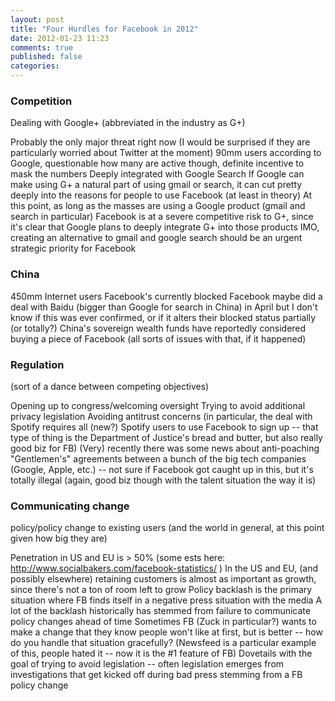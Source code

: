 ```yaml
---
layout: post
title: "Four Hurdles for Facebook in 2012"
date: 2012-01-23 11:23
comments: true
published: false
categories: 
---
```


### Competition

Dealing with Google+ (abbreviated in the industry as G+)

Probably the only major threat right now (I would be surprised if they are particularly worried about Twitter at the moment)
90mm users according to Google, questionable how many are active though, definite incentive to mask the numbers
Deeply integrated with Google Search
If Google can make using G+ a natural part of using gmail or search, it can cut pretty deeply into the reasons for people to use Facebook (at least in theory)
At this point, as long as the masses are using a Google product (gmail and search in particular) Facebook is at a severe competitive risk to G+, since it's clear that Google plans to deeply integrate G+ into those products
IMO, creating an alternative to gmail and google search should be an urgent strategic priority for Facebook

### China

450mm Internet users
Facebook's currently blocked
Facebook maybe did a deal with Baidu (bigger than Google for search in China) in April but I don't know if this was ever confirmed, or if it alters their blocked status partially (or totally?)
China's sovereign wealth funds have reportedly considered buying a piece of Facebook (all sorts of issues with that, if it happened)

### Regulation

(sort of a dance between competing objectives)

Opening up to congress/welcoming oversight
Trying to avoid additional privacy legislation
Avoiding antitrust concerns (in particular, the deal with Spotify requires all (new?) Spotify users to use Facebook to sign up -- that type of thing is the Department of Justice's bread and butter, but also really good biz for FB)
(Very) recently there was some news about anti-poaching "Gentlemen's" agreements between a bunch of the big tech companies (Google, Apple, etc.) -- not sure if Facebook got caught up in this, but it's totally illegal (again, good biz though with the talent situation the way it is)

### Communicating change

policy/policy change to existing users (and the world in general, at this point given how big they are)

Penetration in US and EU is > 50% (some ests here:  http://www.socialbakers.com/facebook-statistics/ )
In the US and EU, (and possibly elsewhere) retaining customers is almost as important as growth, since there's not a ton of room left to grow
Policy backlash is the primary situation where FB finds itself in a negative press situation with the media
A lot of the backlash historically has stemmed from failure to communicate policy changes ahead of time
Sometimes FB (Zuck in particular?) wants to make a change that they know people won't like at first, but is better -- how do you handle that situation gracefully?  (Newsfeed is a particular example of this, people hated it -- now it is the #1 feature of FB)
Dovetails with the goal of trying to avoid legislation -- often legislation emerges from investigations that get kicked off during bad press stemming from a FB policy change

